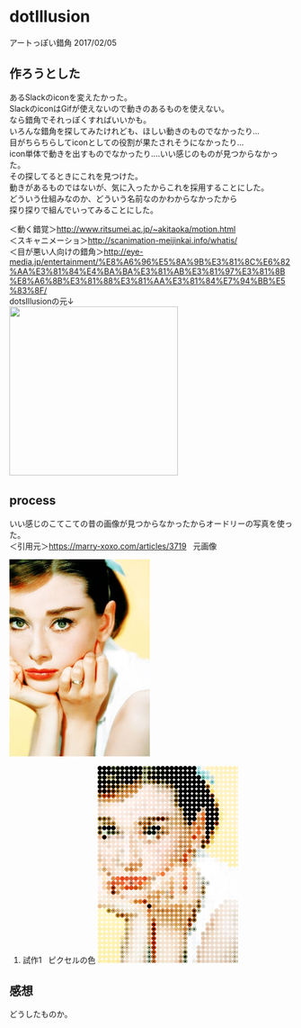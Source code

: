 # dotIllusion
アートっぽい錯角 2017/02/05

## 作ろうとした
あるSlackのiconを変えたかった。  
SlackのiconはGifが使えないので動きのあるものを使えない。  
なら錯角でそれっぽくすればいいかも。  
いろんな錯角を探してみたけれども、ほしい動きのものでなかったり...  
目がちらちらしてiconとしての役割が果たされそうになかったり...  
icon単体で動きを出すものでなかったり....いい感じのものが見つからなかった。  
その探してるときにこれを見つけた。  
動きがあるものではないが、気に入ったからこれを採用することにした。  
どういう仕組みなのか、どういう名前なのかわからなかったから  
探り探りで組んでいってみることにした。  

＜動く錯覚＞<http://www.ritsumei.ac.jp/~akitaoka/motion.html>  
＜スキャニメーショ＞<http://scanimation-meijinkai.info/whatis/>  
＜目が悪い人向けの錯角＞<http://eye-media.jp/entertainment/%E8%A6%96%E5%8A%9B%E3%81%8C%E6%82%AA%E3%81%84%E4%BA%BA%E3%81%AB%E3%81%97%E3%81%8B%E8%A6%8B%E3%81%88%E3%81%AA%E3%81%84%E7%94%BB%E5%83%8F/>  
dotsIllusionの元↓  
<img src="http://eye-media.jp/common/images/uploads/2015/04/gazou_07.jpg" width="300" height="300">  

## process
いい感じのこてこての昔の画像が見つからなかったからオードリーの写真を使った。  
＜引用元＞<https://marry-xoxo.com/articles/3719>  
元画像  

<img src="https://github.com/wmrn/dotsIllusion/blob/master/data/lady.jpg" width="250" height="350">  

1. 試作1  
ピクセルの色
<img src="https://github.com/wmrn/dotsIllusion/blob/master/data/pic.png" width="250" height="350">  



## 感想
どうしたものか。
